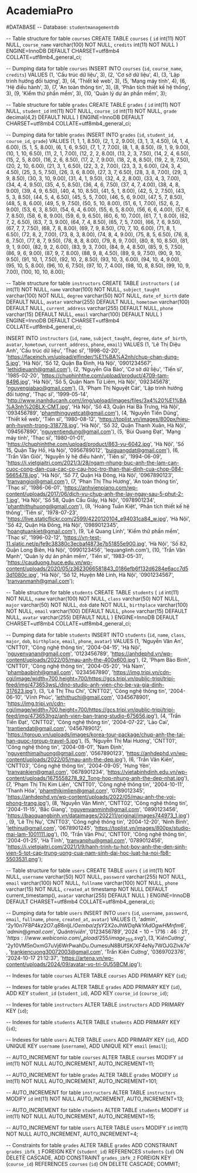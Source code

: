 # AcademiaPro

#DATABASE
-- Database: `studentmanagementdb`

-- Table structure for table `courses`
CREATE TABLE `courses` (
  `id` int(11) NOT NULL,
  `course_name` varchar(100) NOT NULL,
  `credits` int(11) NOT NULL
) ENGINE=InnoDB DEFAULT CHARSET=utf8mb4 COLLATE=utf8mb4_general_ci;

-- Dumping data for table `courses`
INSERT INTO `courses` (`id`, `course_name`, `credits`) VALUES
(1, 'Cấu trúc dữ liệu', 3),
(2, 'Cơ sở dữ liệu', 4),
(3, 'Lập trình hướng đối tượng', 3),
(4, 'Thiết kế web', 3),
(5, 'Mạng máy tính', 4),
(6, 'Hệ điều hành', 3),
(7, 'An toàn thông tin', 3),
(8, 'Phân tích thiết kế hệ thống', 3),
(9, 'Kiểm thử phần mềm', 3),
(10, 'Quản lý dự án phần mềm', 3);

-- Table structure for table `grades`
CREATE TABLE `grades` (
  `id` int(11) NOT NULL,
  `student_id` int(11) NOT NULL,
  `course_id` int(11) NOT NULL,
  `grade` decimal(4,2) DEFAULT NULL
) ENGINE=InnoDB DEFAULT CHARSET=utf8mb4 COLLATE=utf8mb4_general_ci;

-- Dumping data for table `grades`
INSERT INTO `grades` (`id`, `student_id`, `course_id`, `grade`) VALUES
(1, 1, 1, 8.50),
(2, 1, 2, 9.00),
(3, 1, 3, 4.50),
(4, 1, 4, 6.00),
(5, 1, 5, 8.00),
(6, 1, 6, 9.50),
(7, 1, 7, 7.00),
(8, 1, 8, 8.50),
(9, 1, 9, 9.00),
(10, 1, 10, 6.50),
(11, 2, 1, 7.00),
(12, 2, 2, 8.00),
(13, 2, 3, 7.50),
(14, 2, 4, 6.50),
(15, 2, 5, 8.00),
(16, 2, 6, 8.50),
(17, 2, 7, 9.00),
(18, 2, 8, 8.50),
(19, 2, 9, 7.50),
(20, 2, 10, 6.00),
(21, 3, 1, 6.50),
(22, 3, 2, 7.00),
(23, 3, 3, 6.00),
(24, 3, 4, 4.50),
(25, 3, 5, 7.50),
(26, 3, 6, 8.00),
(27, 3, 7, 6.50),
(28, 3, 8, 7.00),
(29, 3, 9, 8.50),
(30, 3, 10, 9.00),
(31, 4, 1, 9.50),
(32, 4, 2, 8.00),
(33, 4, 3, 7.00),
(34, 4, 4, 9.50),
(35, 4, 5, 8.50),
(36, 4, 6, 7.50),
(37, 4, 7, 4.00),
(38, 4, 8, 9.00),
(39, 4, 9, 6.50),
(40, 4, 10, 8.50),
(41, 5, 1, 8.00),
(42, 5, 2, 7.50),
(43, 5, 3, 8.50),
(44, 5, 4, 6.50),
(45, 5, 5, 7.00),
(46, 5, 6, 9.00),
(47, 5, 7, 8.50),
(48, 5, 8, 6.00),
(49, 5, 9, 7.50),
(50, 5, 10, 8.00),
(51, 6, 1, 7.00),
(52, 6, 2, 9.00),
(53, 6, 3, 8.50),
(54, 6, 4, 6.00),
(55, 6, 5, 8.00),
(56, 6, 6, 4.00),
(57, 6, 7, 8.50),
(58, 6, 8, 9.00),
(59, 6, 9, 6.50),
(60, 6, 10, 7.00),
(61, 7, 1, 8.00),
(62, 7, 2, 6.50),
(63, 7, 3, 9.00),
(64, 7, 4, 8.50),
(65, 7, 5, 7.00),
(66, 7, 6, 9.50),
(67, 7, 7, 7.50),
(68, 7, 8, 8.00),
(69, 7, 9, 8.50),
(70, 7, 10, 6.00),
(71, 8, 1, 6.50),
(72, 8, 2, 7.00),
(73, 8, 3, 8.00),
(74, 8, 4, 9.00),
(75, 8, 5, 6.50),
(76, 8, 6, 7.50),
(77, 8, 7, 9.50),
(78, 8, 8, 8.00),
(79, 8, 9, 7.00),
(80, 8, 10, 8.50),
(81, 9, 1, 9.00),
(82, 9, 2, 6.00),
(83, 9, 3, 7.00),
(84, 9, 4, 8.50),
(85, 9, 5, 7.50),
(86, 9, 6, 9.00),
(87, 9, 7, 8.00),
(88, 9, 8, 4.50),
(89, 9, 9, 7.50),
(90, 9, 10, 9.50),
(91, 10, 1, 7.50),
(92, 10, 2, 8.50),
(93, 10, 3, 6.00),
(94, 10, 4, 9.00),
(95, 10, 5, 8.00),
(96, 10, 6, 7.50),
(97, 10, 7, 4.00),
(98, 10, 8, 8.50),
(99, 10, 9, 7.00),
(100, 10, 10, 8.00);

-- Table structure for table `instructors`
CREATE TABLE `instructors` (
  `id` int(11) NOT NULL,
  `name` varchar(100) NOT NULL,
  `subject_taught` varchar(100) NOT NULL,
  `degree` varchar(50) NOT NULL,
  `date_of_birth` date DEFAULT NULL,
  `avatar` varchar(255) DEFAULT NULL,
  `hometown` varchar(100) DEFAULT NULL,
  `current_address` varchar(255) DEFAULT NULL,
  `phone` varchar(15) DEFAULT NULL,
  `email` varchar(100) DEFAULT NULL
) ENGINE=InnoDB DEFAULT CHARSET=utf8mb4 COLLATE=utf8mb4_general_ci;

INSERT INTO `instructors` (`id`, `name`, `subject_taught`, `degree`, `date_of_birth`, `avatar`, `hometown`, `current_address`, `phone`, `email`) VALUES
(1, 'Lê Thị Diệu Anh', 'Cấu trúc dữ liệu', 'Thạc sĩ', '1998-02-20', 'https://faceinch.vn/upload/elfinder/%E1%BA%A2nh/chup-chan-dung-5.jpg', 'Hà Nội', 'Số 12, Quận Ba Đình, Hà Nội', '0901234567', 'lethidieuanh@gmail.com'),
(2, 'Nguyễn Gia Bảo', 'Cơ sở dữ liệu', 'Tiến sĩ', '1985-02-20', 'https://chuphinhthe.com/upload/product/4709-tam-8496.jpg', 'Hà Nội', 'Số 5, Quận Nam Từ Liêm, Hà Nội', '092345678', 'nguyengiabao@gmail.com'),
(3, 'Phạm Thị Nguyệt Cát', 'Lập trình hướng đối tượng', 'Thạc sĩ', '1999-05-14', 'http://www.inanhducanh.com//img/upload/images/files/3x4%20%E1%BA%A3nh%20BLX-CMT.jpg', 'Hà Nội', 'Số 43, Quận Hai Bà Trưng, Hà Nội', '093456789', 'phamthinguyetcat@gmail.com'),
(4, 'Nguyễn Tiến Dũng', 'Thiết kế web', 'Tiến sĩ', '1980-08-12', 'https://toplist.vn/images/800px/hieu-anh-huynh-trong-318778.jpg', 'Hà Nội', 'Số 32, Quận Thanh Xuân, Hà Nội', '094567890', 'nguyentiendung@gmail.com'),
(5, 'Bùi Quang Đạt', 'Mạng máy tính', 'Thạc sĩ', '1980-01-01', 'https://chuphinhthe.com/upload/product/863-vu-6042.jpg', 'Hà Nội', 'Số 15, Quận Tây Hồ, Hà Nội', '0956789012', 'buiquangdat@gmail.com'),
(6, 'Trần Văn Giỏi', 'Nguyễn lý hệ điều hành', 'Tiến sĩ', '1994-06-09', 'https://i.vietgiaitri.com/2021/3/28/ngam-nhung-buc-anh-the-lam-can-cuoc-cong-dan-cua-cac-co-cau-hoc-tro-than-thai-dinh-cua-chop-084-5665478.jpg', 'Hà Nội', 'Số 77, Quận Hà Đông, Hà Nội', '0967890123', 'tranvangioi@gmail.com'),
(7, 'Phan Thị Thu Hương', 'An toàn thông tin', 'Thạc sĩ', '1986-06-01', 'https://anhvienpiano.com/wp-content/uploads/2017/06/dich-vu-chup-anh-the-lay-ngay-sau-5-phut-2-1.jpg', 'Hà Nội', 'Số 58, Quận Cầu Giấy, Hà Nội', '0978901234', 'phanthithuhuong@gmail.com'),
(8, 'Hoàng Tuấn Kiệt', 'Phân tích thiết kế hệ thống', 'Tiến sĩ', '1978-07-23', 'https://live.staticflickr.com/2599/4220120104_e94031ca84_w.jpg', 'Hà Nội', 'Số 42, Quận Hà Đông, Hà Nội', '0989012345', 'hoangtuankiet@gmail.com'),
(9, 'Lê Quang Linh', 'Kiểm thử phần mềm', 'Thạc sĩ', '1996-02-12', 'https://vn-test-11.slatic.net/p/fe9c38380c3ecbaf4873e7b51855e900.jpg', 'Hà Nội', 'Số 82, Quận Long Biên, Hà Nội', '0990123456', 'lequanglinh.com'),
(10, 'Trần Văn Mạnh', 'Quản lý dự án phần mềm', 'Tiến sĩ', '1983-05-31', 'https://cauduong.huce.edu.vn/wp-content/uploads/2020/05/z3623066581843_0186efb6f132d6284e6acc7d53d1080c.jpg', 'Hà Nội', 'Số 12, Huyện Mê Linh, Hà Nội', '0901234567', 'tranvanmanh@gmail.com');

-- Table structure for table `students`
CREATE TABLE `students` (
  `id` int(11) NOT NULL,
  `name` varchar(100) NOT NULL,
  `class` varchar(50) NOT NULL,
  `major` varchar(50) NOT NULL,
  `dob` date NOT NULL,
  `birthplace` varchar(100) NOT NULL,
  `email` varchar(100) DEFAULT NULL,
  `phone` varchar(15) DEFAULT NULL,
  `avatar` varchar(255) DEFAULT NULL
) ENGINE=InnoDB DEFAULT CHARSET=utf8mb4 COLLATE=utf8mb4_general_ci;

-- Dumping data for table `students`
INSERT INTO `students` (`id`, `name`, `class`, `major`, `dob`, `birthplace`, `email`, `phone`, `avatar`) VALUES
(1, 'Nguyễn Văn An', 'CNTT01', 'Công nghệ thông tin', '2004-04-15', 'Hà Nội', 'nguyenvanan@gmail.com', '0123456789', 'https://anhdephd.vn/wp-content/uploads/2022/05/mau-anh-the-400x600.jpg'),
(2, 'Phạm Bảo Bình', 'CNTT01', 'Công nghệ thông tin', '2004-05-20', 'Hà Nam', 'phambaobinh@gmail.com', '0234567890', 'https://img.tripi.vn/cdn-cgi/image/width=700,height=700/https://gcs.tripi.vn/public-tripi/tripi-feed/img/473653wsL/dino-studio-anh-vien-cho-be-va-gia-dinh-317623.jpg'),
(3, 'Lê Thị Thu Chi', 'CNTT02', 'Công nghệ thông tin', '2004-06-10', 'Vĩnh Phúc', 'lethithuchi@gmail.com', '0345678901', 'https://img.tripi.vn/cdn-cgi/image/width=700,height=700/https://gcs.tripi.vn/public-tripi/tripi-feed/img/473653hgz/anh-vien-ban-trang-studio-675656.jpg'),
(4, 'Trần Tiến Đạt', 'CNTT02', 'Công nghệ thông tin', '2004-07-22', 'Lào Cai', 'trantiendat@gmail.com', '0456789012', 'https://tgroup.vn/uploads/images/korea-tour-package/chup-anh-the-tai-han-quoc-tgroup-travel-5.jpg'),
(5, 'Nguyễn Thị Mai Hương', 'CNTT01', 'Công nghệ thông tin', '2004-08-01', 'Nam Định', 'nguyenthimaihuong@gmail.com', '0567890123', 'https://anhdephd.vn/wp-content/uploads/2022/05/mau-anh-the-dep.jpg'),
(6, 'Trần Văn Kiên', 'CNTT03', 'Công nghệ thông tin', '2004-09-05', 'Hưng Yên', 'tranvankien@gmail.com', '0678901234', 'https://vietabinhdinh.edu.vn/wp-content/uploads/1675558278_92_Tong-hop-nhung-anh-the-dep-nhat.jpg'),
(7, 'Phạm Thị Thị Kim Liên', 'CNTT01', 'Công nghệ thông tin', '2004-10-11', 'Thanh Hóa', 'phamthikimlien@gmail.com', '0789012345', 'https://anhdephd.vn/wp-content/uploads/2022/05/mau-anh-the-voi-phong-trang.jpg'),
(8, 'Nguyễn Văn Minh', 'CNTT02', 'Công nghệ thông tin', '2004-11-15', 'Bắc Giang', 'nguyenvanminh@gmail.com', '0890123456', 'https://baoquangbinh.vn/dataimages/202211/original/images744973_1.jpg'),
(9, 'Lê Thị Nụ', 'CNTT03', 'Công nghệ thông tin', '2004-12-20', 'Ninh Bình', 'lethinu@gmail.com', '0678901245', 'https://toplist.vn/images/800px/studio-mai-lam-1001111.jpg'),
(10, 'Trần Văn Phú', 'CNTT01', 'Công nghệ thông tin', '2004-01-25', 'Hà Tĩnh', 'tranvanphu@gmail.com', '0789012456', 'https://i.vietgiaitri.com/2021/1/9/hanh-trinh-tu-hot-boy-anh-the-den-sinh-vien-5-tot-cap-trung-uong-cua-nam-sinh-dai-hoc-luat-ha-noi-fb8-5503531.png');

-- Table structure for table `users`
CREATE TABLE `users` (
  `id` int(11) NOT NULL,
  `username` varchar(50) NOT NULL,
  `password` varchar(255) NOT NULL,
  `email` varchar(100) NOT NULL,
  `fullname` varchar(100) NOT NULL,
  `phone` varchar(15) NOT NULL,
  `created_at` timestamp NOT NULL DEFAULT current_timestamp(),
  `avatar` varchar(255) DEFAULT NULL
) ENGINE=InnoDB DEFAULT CHARSET=utf8mb4 COLLATE=utf8mb4_general_ci;

-- Dumping data for table `users`
INSERT INTO `users` (`id`, `username`, `password`, `email`, `fullname`, `phone`, `created_at`, `avatar`) VALUES
(1, 'admin', '$2y$10$n7F8P4kz2O7.qB8nIjL/Oemba/zfsY2X2oJhWDqNkYAdOgwHMnfm6', 'admin@gmail.com', 'Quản trị viên', '0123456789', '2024-10-17 16:46:21', 'https://www.webiconio.com/_upload/255/image_255.svg'),
(3, 'Kiên Cường', '$2y$10$VM5nOxmG7uVj6WrPwahDu.OumesuN8BUfSK/XF4eNy7WOJGZIvk7e', 'trankiencuong30072003@gmail.com', 'Trần Kiên Cường', '0369702376', '2024-10-17 21:12:37', 'https://artena.vn/wp-content/uploads/2024/09/avatar-vo-tri-0U55BCM.jpg');

-- Indexes for table `courses`
ALTER TABLE `courses`
  ADD PRIMARY KEY (`id`);

-- Indexes for table `grades`
ALTER TABLE `grades`
  ADD PRIMARY KEY (`id`),
  ADD KEY `student_id` (`student_id`),
  ADD KEY `course_id` (`course_id`);

-- Indexes for table `instructors`
ALTER TABLE `instructors`
  ADD PRIMARY KEY (`id`);

-- Indexes for table `students`
ALTER TABLE `students`
  ADD PRIMARY KEY (`id`);

-- Indexes for table `users`
ALTER TABLE `users`
  ADD PRIMARY KEY (`id`),
  ADD UNIQUE KEY `username` (`username`),
  ADD UNIQUE KEY `email` (`email`);

-- AUTO_INCREMENT for table `courses`
ALTER TABLE `courses`
  MODIFY `id` int(11) NOT NULL AUTO_INCREMENT, AUTO_INCREMENT=11;

-- AUTO_INCREMENT for table `grades`
ALTER TABLE `grades`
  MODIFY `id` int(11) NOT NULL AUTO_INCREMENT, AUTO_INCREMENT=101;

-- AUTO_INCREMENT for table `instructors`
ALTER TABLE `instructors`
  MODIFY `id` int(11) NOT NULL AUTO_INCREMENT, AUTO_INCREMENT=13;

-- AUTO_INCREMENT for table `students`
ALTER TABLE `students`
  MODIFY `id` int(11) NOT NULL AUTO_INCREMENT, AUTO_INCREMENT=15;

-- AUTO_INCREMENT for table `users`
ALTER TABLE `users`
  MODIFY `id` int(11) NOT NULL AUTO_INCREMENT, AUTO_INCREMENT=4;

-- Constraints for table `grades`
ALTER TABLE `grades`
  ADD CONSTRAINT `grades_ibfk_1` FOREIGN KEY (`student_id`) REFERENCES `students` (`id`) ON DELETE CASCADE,
  ADD CONSTRAINT `grades_ibfk_2` FOREIGN KEY (`course_id`) REFERENCES `courses` (`id`) ON DELETE CASCADE;
COMMIT;

